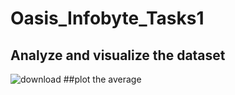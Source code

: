 # Oasis_Infobyte_Tasks1
## Analyze and visualize the dataset
![download](https://github.com/sikanthkumar/Oasis_Infobyte_Tasks1/assets/137276073/b34efc3f-b76b-45b7-af23-c49dcb0b1965)
##plot the average

